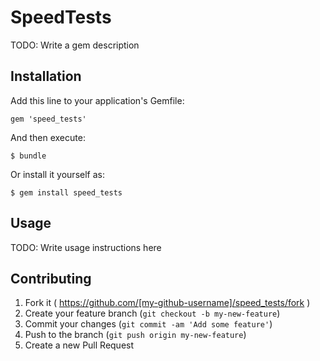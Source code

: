 # SpeedTests

TODO: Write a gem description

## Installation

Add this line to your application's Gemfile:

    gem 'speed_tests'

And then execute:

    $ bundle

Or install it yourself as:

    $ gem install speed_tests

## Usage

TODO: Write usage instructions here

## Contributing

1. Fork it ( https://github.com/[my-github-username]/speed_tests/fork )
2. Create your feature branch (`git checkout -b my-new-feature`)
3. Commit your changes (`git commit -am 'Add some feature'`)
4. Push to the branch (`git push origin my-new-feature`)
5. Create a new Pull Request
